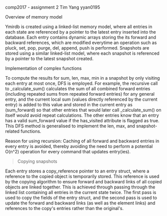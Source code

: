 comp2017 - assignment 2
Tim Yang
yyan0195

Overview of memory model

Ymirdb is created using a linked-list memory model, where all entries in each state are referenced by a pointer
to the latest entry inserted into the database. Each entry contains dynamic arrays storing the its forward and 
backward references, which are modified everytime an operation such as pluck, set, pop, purge, del, append, push 
is performed. Snapshots are stored using a similar linked-list model, where each snapshot is referenced by a pointer
to the latest snapshot created.

Implementation of complex functions

To compute the results for sum, len, max, min in a snapshot by only visiting each entry at most
once, DFS is employed. For example, the recursive call to _calculate_sum() calculates the sum of all combined forward
entries (including repeated sums from repeated forward entries) for any general entry, and the current local sum 
(values directly referenced by the current entry) is added to this value and stored in the current entry as (sum_forward)
so that other entries that would later call _calculate_sum() on itself would avoid repeat calculations. The other entries
know that an entry has a valid sum_forward value if the has_visited attribute is flagged as true. This DFS method is 
generalised to implement the len, max, and snapshot-related functions.

Reason for using recursion: Caching of all forward and backward entries in every entry is avoided, thereby
avoiding the need to perform a potential O(n^2) operation for every command that updates entry(ies). 

> Copying snapshots

Each entry stores a copy_reference pointer to an entry struct, where a reference to the copied object is temporarily 
stored. This reference is used by the copying algorithm to ensure forward and backward links of all copied objects
are linked together. This is achieved through passing through the linked list containing all entries in the current
state twice. The first pass is used to copy the fields of the entry struct, and the second pass is used to 
update the forward and backward links (as well as the element links) and references to the copy's entries rather than
the original's.